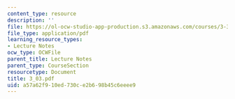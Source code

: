 ```yaml
---
content_type: resource
description: ''
file: https://ol-ocw-studio-app-production.s3.amazonaws.com/courses/3-320-atomistic-computer-modeling-of-materials-sma-5107-spring-2005/a57a62f910ed730ce2b698b45c6eeee9_3_03.pdf
file_type: application/pdf
learning_resource_types:
- Lecture Notes
ocw_type: OCWFile
parent_title: Lecture Notes
parent_type: CourseSection
resourcetype: Document
title: 3_03.pdf
uid: a57a62f9-10ed-730c-e2b6-98b45c6eeee9
---
```

